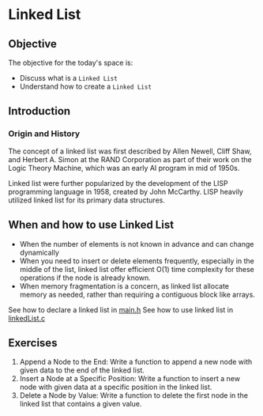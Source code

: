 # Linked List

## Objective

The objective for the today's space is:

- Discuss what is a `Linked List`
- Understand how to create a `Linked List`

## Introduction

### Origin and History

The concept of a linked list was first described by Allen Newell, Cliff Shaw, and Herbert A. Simon at the RAND Corporation as part of their work on the Logic Theory Machine, which was an early AI program in mid of 1950s.

Linked list were further popularized by the development of the LISP programming language in 1958, created by John McCarthy. LISP heavily utilized linked list for its primary data structures.

## When and how to use Linked List

- When the number of elements is not known in advance and can change dynamically
- When you need to insert or delete elements frequently, especially in the middle of the list, linked list offer efficient O(1) time complexity for these operations if the node is already known.
- When memory fragmentation is a concern, as linked list allocate memory as needed, rather than requiring a contiguous block like arrays.

See how to declare a linked list in [main.h](./main.h)
See how to use linked list in [linkedList.c](./linkedList.c)

## Exercises

1. Append a Node to the End: Write a function to append a new node with given data to the end of the linked list.
2. Insert a Node at a Specific Position: Write a function to insert a new node with given data at a specific position in the linked list.
3. Delete a Node by Value: Write a function to delete the first node in the linked list that contains a given value.
